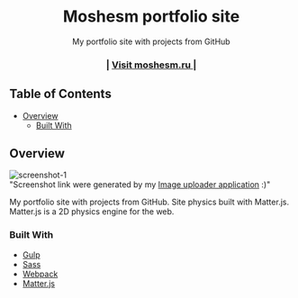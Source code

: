 <!-- Please update value in the {}  -->

<h1 align="center">Moshesm portfolio site</h1>

<div align="center">
   My portfolio site with projects from GitHub
</div>

<div align="center">
  <h3>
    <span> | </span>
    <a href="https://moshesm.ru">
      Visit moshesm.ru
    </a>
    <span> | </span>
  </h3>
</div>

<!-- TABLE OF CONTENTS -->

## Table of Contents

- [Overview](#overview)
  - [Built With](#built-with)


<!-- OVERVIEW -->

## Overview

![screenshot-1](https://i.ibb.co/SXfRbhQ/moshesm.jpg)<br>
"Screenshot link were generated by my [Image uploader application](https://github.com/moshesm10/Image-uploader) :)"

My portfolio site with projects from GitHub. Site physics built with Matter.js. Matter.js is a 2D physics engine for the web.

### Built With

- [Gulp](https://gulpjs.com/)
- [Sass](https://sass-lang.com/)
- [Webpack](https://webpack.js.org/)
- [Matter.js](https://brm.io/matter-js/)


